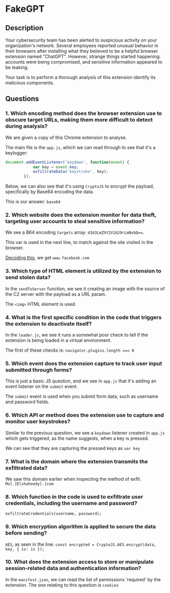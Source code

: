# FakeGPT

## Description
Your cybersecurity team has been alerted to suspicious activity on your organization's network. Several employees reported unusual behavior in their browsers after installing what they believed to be a helpful browser extension named "ChatGPT". However, strange things started happening: accounts were being compromised, and sensitive information appeared to be leaking.

Your task is to perform a thorough analysis of this extension identify its malicious components.

## Questions


### 1. Which encoding method does the browser extension use to obscure target URLs, making them more difficult to detect during analysis?

We are given a copy of this Chrome extension to analyse.

The main file is the `app.js`, which we can read through to see that it's a keylogger:

```js
document.addEventListener('keydown', function(event) {
            var key = event.key;
            exfiltrateData('keystroke', key);
        });
```

Below, we can also see that it's using `CryptoJS` to encrypt the payload, specifically by Base64 encoding the data.

This is our answer: `base64`


### 2. Which website does the extension monitor for data theft, targeting user accounts to steal sensitive information?

We see a B64 encoding `targets` array: `d3d3LmZhY2Vib29rLmNvbQ==`.

This var is used in the next line, to match against the site visited in the browser.

[Decoding this](https://www.cyberchef.io), we get `www.facebook.com`


### 3. Which type of HTML element is utilized by the extension to send stolen data?

In the `sendToServer` function, we see it creating an image with the source of the C2 server with the payload as a URL param.

The `<img>` HTML element is used.

### 4. What is the first specific condition in the code that triggers the extension to deactivate itself?

In the `loader.js`, we see it runs a somewhat poor check to tell if the extension is being loaded in a virtual environment.

The first of these checks is: `navigator.plugins.length === 0`

### 5. Which event does the extension capture to track user input submitted through forms?

This is just a basic JS question, and we see in `app.js` that it's adding an event listener on the `submit` event.

The `submit` event is used when you submit form data, such as username and password fields.

### 6. Which API or method does the extension use to capture and monitor user keystrokes?

Similar to the previous question, we see a `keydown` listener created in `app.js` which gets triggered, as the name suggests, when a key is pressed.

We can see that they are capturing the pressed keys as `var key`

### 7. What is the domain where the extension transmits the exfiltrated data?

We saw this domain earlier when inspecting the method of exfil: `Mo[.]Elshaheedy[.]com`

### 8. Which function in the code is used to exfiltrate user credentials, including the username and password?

`exfiltrateCredentials(username, password);`

### 9. Which encryption algorithm is applied to secure the data before sending?

`AES`, as seen in the line: `const encrypted = CryptoJS.AES.encrypt(data, key, { iv: iv });`

### 10. What does the extension access to store or manipulate session-related data and authentication information?

In the `manifest.json`, we can read the list of permissions 'required' by the extension. The one relating to this question is `cookies`

